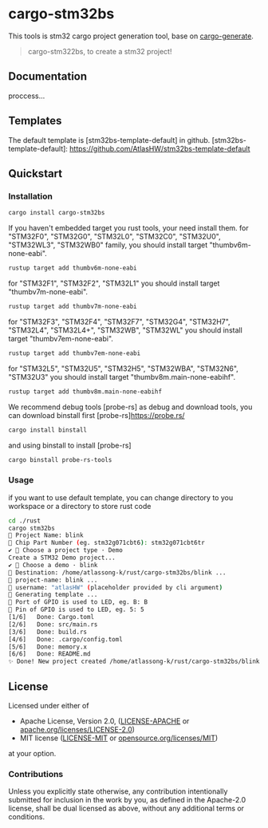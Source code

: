 # cargo-stm32bs

This tools is stm32 cargo project generation tool, base on
[cargo-generate].

[cargo-generate]: https://github.com/cargo-generate/cargo-generate/


> cargo-stm322bs, to create a stm32 project!

## Documentation

proccess...

## Templates

The default template is [stm32bs-template-default] in github.
[stm32bs-template-default]: https://github.com/AtlasHW/stm32bs-template-default 

## Quickstart

### Installation

```sh
cargo install cargo-stm32bs
```

If you haven't embedded target you rust tools, your need install them.
for "STM32F0", "STM32G0", "STM32L0", "STM32C0", "STM32U0", "STM32WL3", "STM32WB0"
family, you should install target "thumbv6m-none-eabi".
```sh
rustup target add thumbv6m-none-eabi
``` 

for "STM32F1", "STM32F2", "STM32L1" you should install target "thumbv7m-none-eabi".
```sh
rustup target add thumbv7m-none-eabi
``` 

for "STM32F3", "STM32F4", "STM32F7", "STM32G4", "STM32H7", "STM32L4", "STM32L4+",
"STM32WB", "STM32WL"  you should install target "thumbv7em-none-eabi".
```sh
rustup target add thumbv7em-none-eabi
``` 

for "STM32L5", "STM32U5", "STM32H5", "STM32WBA", "STM32N6", "STM32U3" you should install 
target "thumbv8m.main-none-eabihf".
```sh
rustup target add thumbv8m.main-none-eabihf
``` 

We recommend debug tools [probe-rs] as debug and download tools, you can download binstall first
[probe-rs]https://probe.rs/
```sh
cargo install binstall
``` 
and using binstall to install [probe-rs]
```sh
cargo binstall probe-rs-tools
``` 


### Usage

if you want to use default template, you can change directory to you 
workspace or a directory to store rust code
```sh
cd ./rust
cargo stm32bs
🤷 Project Name: blink
🤷 Chip Part Number (eg. stm32g071cbt6): stm32g071cbt6tr
✔ 🤷 Choose a project type · Demo
Create a STM32 Demo project...
✔ 🤷 Choose a demo · blink
🔧 Destination: /home/atlassong-k/rust/cargo-stm32bs/blink ...
🔧 project-name: blink ...
🔧 username: "atlasHW" (placeholder provided by cli argument)
🔧 Generating template ...
🤷 Port of GPIO is used to LED, eg. B: B
🤷 Pin of GPIO is used to LED, eg. 5: 5
[1/6]   Done: Cargo.toml
[2/6]   Done: src/main.rs
[3/6]   Done: build.rs
[4/6]   Done: .cargo/config.toml
[5/6]   Done: memory.x
[6/6]   Done: README.md
✨ Done! New project created /home/atlassong-k/rust/cargo-stm32bs/blink
```

## License

Licensed under either of

* Apache License, Version 2.0, ([LICENSE-APACHE](LICENSE-APACHE)
  or [apache.org/licenses/LICENSE-2.0](https://www.apache.org/licenses/LICENSE-2.0))
* MIT license ([LICENSE-MIT](LICENSE-MIT) or [opensource.org/licenses/MIT](https://opensource.org/licenses/MIT))

at your option.

### Contributions

Unless you explicitly state otherwise, any contribution intentionally
submitted for inclusion in the work by you, as defined in the Apache-2.0
license, shall be dual licensed as above, without any additional terms or
conditions.




